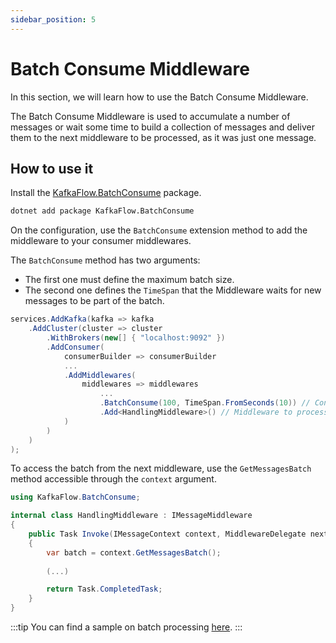 ```yaml
---
sidebar_position: 5
---
```


# Batch Consume Middleware

In this section, we will learn how to use the Batch Consume Middleware.

The Batch Consume Middleware is used to accumulate a number of messages or wait some time to build a collection of messages and deliver them to the next middleware to be processed, as it was just one message.

## How to use it

Install the [KafkaFlow.BatchConsume](https://www.nuget.org/packages/KafkaFlow.BatchConsume) package. 

```bash
dotnet add package KafkaFlow.BatchConsume
```

On the configuration, use the `BatchConsume` extension method to add the middleware to your consumer middlewares. 

The `BatchConsume` method has two arguments: 
 - The first one must define the maximum batch size. 
 - The second one defines the `TimeSpan` that the Middleware waits for new messages to be part of the batch.


```csharp
services.AddKafka(kafka => kafka
    .AddCluster(cluster => cluster
        .WithBrokers(new[] { "localhost:9092" })
        .AddConsumer(
            consumerBuilder => consumerBuilder
            ...
            .AddMiddlewares(
                middlewares => middlewares
                    ...
                    .BatchConsume(100, TimeSpan.FromSeconds(10)) // Configuration of the BatchConsumeMiddleware
                    .Add<HandlingMiddleware>() // Middleware to process the batch
            )
        )
    )
);
```

To access the batch from the next middleware, use the `GetMessagesBatch` method accessible through the `context` argument.

```csharp
using KafkaFlow.BatchConsume;

internal class HandlingMiddleware : IMessageMiddleware
{
    public Task Invoke(IMessageContext context, MiddlewareDelegate next)
    {
        var batch = context.GetMessagesBatch();
        
        (...)

        return Task.CompletedTask;
    }
}
```
:::tip
You can find a sample on batch processing [here](https://github.com/Farfetch/kafkaflow/tree/master/samples/KafkaFlow.Sample.BatchOperations).
:::